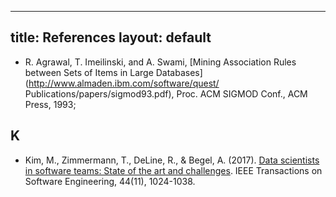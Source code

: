 
---
title: References
layout: default
---

- [](#Agrawal93)
R. Agrawal, T. Imeilinski, and A. Swami,
[Mining Association Rules between Sets of Items in Large Databases](http://www.almaden.ibm.com/software/quest/ Publications/papers/sigmod93.pdf),
 Proc. ACM SIGMOD Conf., ACM Press, 1993; 



## K

- [](#Kim17) Kim, M., Zimmermann, T., DeLine, R., & Begel, A. (2017). [Data scientists in software teams: State of the art and challenges](https://andrewbegel.com/papers/data-scientists.pdf). 
IEEE Transactions on Software Engineering, 44(11), 1024-1038.
